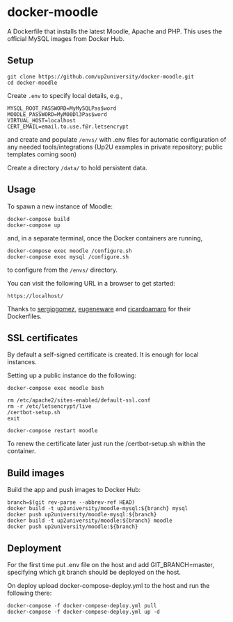 docker-moodle
=============

A Dockerfile that installs the latest Moodle, Apache and PHP. This uses the official MySQL images from Docker Hub.

## Setup

```
git clone https://github.com/up2university/docker-moodle.git
cd docker-moodle
```

Create ```.env``` to specify local details, e.g.,

```
MYSQL_ROOT_PASSWORD=MyMy5QLPas$word
MOODLE_PASSWORD=MyM00Dl3Pas$word
VIRTUAL_HOST=localhost
CERT_EMAIL=email.to.use.f@r.letsencrypt
```
and create and populate ```/envs/``` with .env files for automatic 
configuration of any needed tools/integrations (Up2U examples in 
private repository; public templates coming soon)

Create a directory ```/data/``` to hold persistent data.

## Usage

To spawn a new instance of Moodle:

```
docker-compose build
docker-compose up
```
and, in a separate terminal, once the Docker containers are running,

```
docker-compose exec moodle /configure.sh
docker-compose exec mysql /configure.sh
```
to configure from the ```/envs/``` directory. 

You can visit the following URL in a browser to get started:

```
https://localhost/
```

Thanks to [sergiogomez](https://github.com/sergiogomez), [eugeneware](https://github.com/eugeneware) and [ricardoamaro](https://github.com/ricardoamaro) for their Dockerfiles.

## SSL certificates

By default a self-signed certificate is created. It is enough for local instances.

Setting up a public instance do the following:

```
docker-compose exec moodle bash

rm /etc/apache2/sites-enabled/default-ssl.conf
rm -r /etc/letsencrypt/live
/certbot-setup.sh
exit

docker-compose restart moodle
```

To renew the certificate later just run the /certbot-setup.sh within the container.

## Build images

Build the app and push images to Docker Hub:

```
branch=$(git rev-parse --abbrev-ref HEAD)
docker build -t up2university/moodle-mysql:${branch} mysql
docker push up2university/moodle-mysql:${branch}
docker build -t up2university/moodle:${branch} moodle
docker push up2university/moodle:${branch}
```

## Deployment

For the first time put .env file on the host and add GIT_BRANCH=master, specifying which git branch should be deployed on the host.

On deploy upload docker-compose-deploy.yml to the host and run the following there:

```
docker-compose -f docker-compose-deploy.yml pull
docker-compose -f docker-compose-deploy.yml up -d
```

